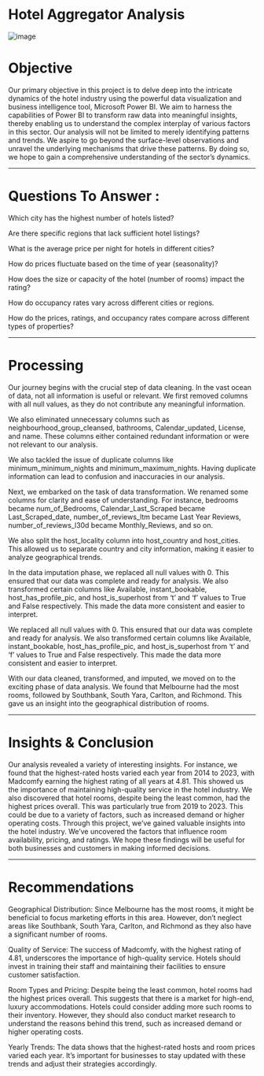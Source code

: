 # Hotel Aggregator Analysis 
![image](https://github.com/Mahmoudabuelfadl25/Mentorness-Hotel-Aggregator-Analysis/assets/150693366/3af93b02-37db-4c01-a42f-10461476155e)


# Objective

Our primary objective in this project is to delve deep into the intricate dynamics of the hotel industry using the powerful data visualization and business intelligence tool, Microsoft Power BI. We aim to harness the capabilities of Power BI to transform raw data into meaningful insights, thereby enabling us to understand the complex interplay of various factors in this sector.
Our analysis will not be limited to merely identifying patterns and trends. We aspire to go beyond the surface-level observations and unravel the underlying mechanisms that drive these patterns. By doing so, we hope to gain a comprehensive understanding of the sector’s dynamics.

----------------------------------------------------------------------------

# Questions To Answer : 

Which city has the highest number of hotels listed?

Are there specific regions that lack sufficient hotel listings?

What is the average price per night for hotels in different cities?

How do prices fluctuate based on the time of year (seasonality)?

How does the size or capacity of the hotel (number of rooms) impact the rating?

How do occupancy rates vary across different cities or regions.

How do the prices, ratings, and occupancy rates compare across different types of properties?

---------------------------------------------------------------------

# Processing 

Our journey begins with the crucial step of data cleaning. In the vast ocean of data, not all information is useful or relevant. We first removed columns with all null values, as they do not contribute any meaningful information. 

We also eliminated unnecessary columns such as neighbourhood_group_cleansed, bathrooms, Calendar_updated, License, and name. These columns either contained redundant information or were not relevant to our analysis.

We also tackled the issue of duplicate columns like minimum_minimum_nights and minimum_maximum_nights. Having duplicate information can lead to confusion and inaccuracies in our analysis.

Next, we embarked on the task of data transformation. We renamed some columns for clarity and ease of understanding. For instance, bedrooms became num_of_Bedrooms, Calendar_Last_Scraped became Last_Scraped_date, number_of_reviews_ltm became Last Year Reviews, number_of_reviews_l30d became Monthly_Reviews, and so on.

We also split the host_locality column into host_country and host_cities. This allowed us to separate country and city information, making it easier to analyze geographical trends.

In the data imputation phase, we replaced all null values with 0. This ensured that our data was complete and ready for analysis. We also transformed certain columns like Available, instant_bookable, host_has_profile_pic, and host_is_superhost from ‘t’ and ‘f’ values to True and False respectively. This made the data more consistent and easier to interpret.

 We replaced all null values with 0. This ensured that our data was complete and ready for analysis. We also transformed certain columns like Available, instant_bookable, host_has_profile_pic, and host_is_superhost from ‘t’ and ‘f’ values to True and False respectively. This made the data more consistent and easier to interpret.

With our data cleaned, transformed, and imputed, we moved on to the exciting phase of data analysis. We found that Melbourne had the most rooms, followed by Southbank, South Yara, Carlton, and Richmond. This gave us an insight into the geographical distribution of rooms.

------------------------------------------------------------------

# Insights & Conclusion


Our analysis revealed a variety of interesting insights. For instance, we found that the highest-rated hosts varied each year from 2014 to 2023, with Madcomfy earning the highest rating of all years at 4.81. This showed us the importance of maintaining high-quality service in the hotel industry.
We also discovered that hotel rooms, despite being the least common, had the highest prices overall. This was particularly true from 2019 to 2023. This could be due to a variety of factors, such as increased demand or higher operating costs.
Through this project, we’ve gained valuable insights into the hotel industry. We’ve uncovered the factors that influence room availability, pricing, and ratings. We hope these findings will be useful for both businesses and customers in making informed decisions.

------------------------------------------------------------------

# Recommendations 

Geographical Distribution: Since Melbourne has the most rooms, it might be beneficial to focus marketing efforts in this area. However, don’t neglect areas like Southbank, South Yara, Carlton, and Richmond as they also have a significant number of rooms.

Quality of Service: The success of  Madcomfy, with the highest rating of 4.81, underscores the importance of high-quality service. Hotels should invest in training their staff and maintaining their facilities to ensure customer satisfaction.

Room Types and Pricing: Despite being the least common, hotel rooms had the highest prices overall. This suggests that there is a market for high-end, luxury accommodations. Hotels could consider adding more such rooms to their inventory. However, they should also conduct market research to understand the reasons behind this trend, such as increased demand or higher operating costs.

Yearly Trends: The data shows that the highest-rated hosts and room prices varied each year. It’s important for businesses to stay updated with these trends and adjust their strategies accordingly.






